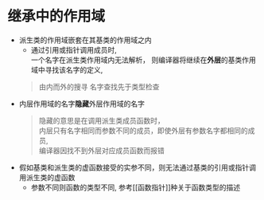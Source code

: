 # 继承中的作用域

- 派生类的作用域嵌套在其基类的作用域之内
  - 通过引用或指针调用成员时,  
     一个名字在派生类作用域内无法解析，
     则编译器将继续在**外层**的基类作用域中寻找该名字的定义, 
  > 由内而外的搜寻
  > 名字查找先于类型检查
- 内层作用域的名字**隐藏**外层作用域的名字
  >隐藏的意思是在调用派生类成员函数时，  
    内层只有名字相同而参数不同的成员，即使外层有参数名字都相同的成员,  
    编译器因找不到外层对应成员函数而报错
- 假如基类和派生类的虚函数接受的实参不同，则无法通过基类的引用或指针调用派生类的虚函数
  - 参数不同则函数的类型不同, 参考[[函数指针]]种关于函数类型的描述